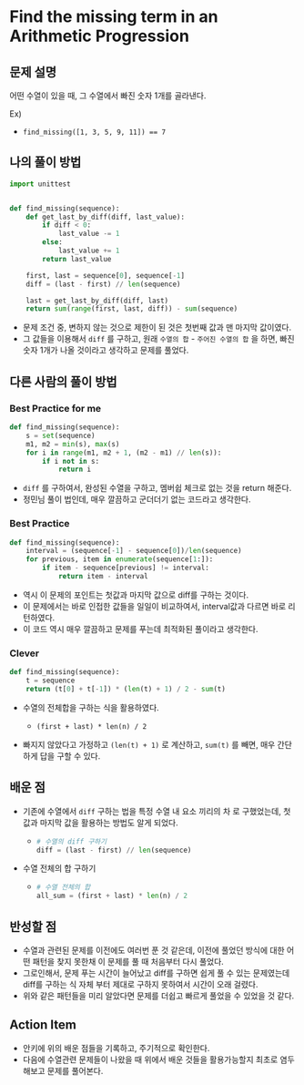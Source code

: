 # Find the missing term in an Arithmetic Progression

## 문제 설명

어떤 수열이 있을 때, 그 수열에서 빠진 숫자 1개를 골라낸다.

Ex)

 * ```
   find_missing([1, 3, 5, 9, 11]) == 7
   ```

   

## 나의 풀이 방법

```python
import unittest


def find_missing(sequence):
    def get_last_by_diff(diff, last_value):
        if diff < 0:
            last_value -= 1
        else:
            last_value += 1
        return last_value

    first, last = sequence[0], sequence[-1]
    diff = (last - first) // len(sequence)

    last = get_last_by_diff(diff, last)
    return sum(range(first, last, diff)) - sum(sequence)

```

* 문제 조건 중, 변하지 않는 것으로 제한이 된 것은 첫번째 값과 맨 마지막 값이였다.
*  그 값들을 이용해서 `diff` 를 구하고, 원래 `수열의 합` - `주어진 수열의 합` 을 하면, 빠진 숫자 1개가 나올 것이라고 생각하고 문제를 풀었다.



## 다른 사람의 풀이 방법

### Best Practice for me

```python
def find_missing(sequence):
    s = set(sequence)
    m1, m2 = min(s), max(s)
    for i in range(m1, m2 + 1, (m2 - m1) // len(s)):
        if i not in s:
            return i
```

* `diff` 를 구하여서, 완성된 수열을 구하고, 멤버쉽 체크로 없는 것을 return 해준다.
* 정민님 풀이 법인데, 매우 깔끔하고 군더더기 없는 코드라고 생각한다.

### Best Practice

```python
def find_missing(sequence):
    interval = (sequence[-1] - sequence[0])/len(sequence)
    for previous, item in enumerate(sequence[1:]):
        if item - sequence[previous] != interval:
            return item - interval
```

* 역시 이 문제의 포인트는 첫값과 마지막 값으로 diff를 구하는 것이다.
* 이 문제에서는 바로 인접한 값들을 일일이 비교하여서, interval값과 다르면 바로 리턴하였다.
* 이 코드 역시 매우 깔끔하고 문제를 푸는데 최적화된 풀이라고 생각한다.

### Clever

```python
def find_missing(sequence):
    t = sequence
    return (t[0] + t[-1]) * (len(t) + 1) / 2 - sum(t)
```

* 수열의 전체합을 구하는 식을 활용하였다.

  * ```
    (first + last) * len(n) / 2
    ```

* 빠지지 않았다고 가정하고 `(len(t) + 1)` 로 계산하고, `sum(t)` 를 빼면, 매우 간단하게 답을 구할 수 있다.



## 배운 점

* 기존에 수열에서 `diff` 구하는 법을 특정 수열 내 요소 끼리의 차 로 구했었는데, 첫값과 마지막 값을 활용하는 방법도 알게 되었다.

  * ```python
    # 수열의 diff 구하기
    diff = (last - first) // len(sequence)
    ```

* 수열 전체의 합 구하기

  * ```python
    # 수열 전체의 합
    all_sum = (first + last) * len(n) / 2
    ```

    

## 반성할 점

* 수열과 관련된 문제를 이전에도 여러번 푼 것 같은데, 이전에 풀었던 방식에 대한 어떤 패턴을 찾지 못한채 이 문제를 풀 때 처음부터 다시 풀었다.
* 그로인해서, 문제 푸는 시간이 늘어났고 diff를 구하면 쉽게 풀 수 있는 문제였는데 diff를 구하는 식 자체 부터 제대로 구하지 못하여서 시간이 오래 걸렸다.
* 위와 같은 패턴들을 미리 알았다면 문제를 더쉽고 빠르게 풀었을 수 있었을 것 같다.



## Action Item

* 안키에 위의 배운 점들을 기록하고, 주기적으로 확인한다.
* 다음에 수열관련 문제들이 나왔을 때 위에서 배운 것들을 활용가능할지 최초로 염두해보고 문제를 풀어본다.